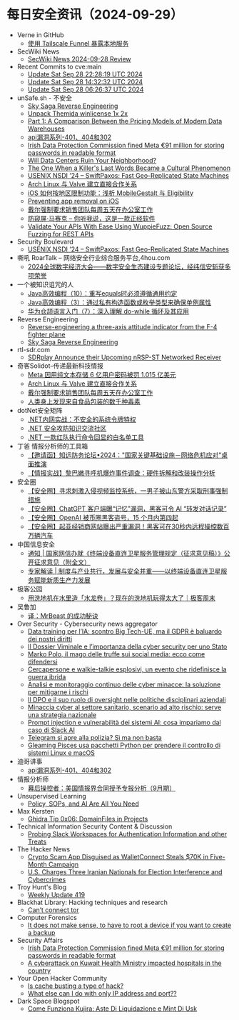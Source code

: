 # 每日安全资讯（2024-09-29）

- Verne in GitHub
  - [使用 Tailscale Funnel 暴露本地服务](https://blog.einverne.info/post/2024/09/tailscale-funnel.html)
- SecWiki News
  - [SecWiki News 2024-09-28 Review](http://www.sec-wiki.com/?2024-09-28)
- Recent Commits to cve:main
  - [Update Sat Sep 28 22:28:19 UTC 2024](https://github.com/trickest/cve/commit/962dc04aff9598d7ac7d5c11b2bf7ed2d1d2d0f1)
  - [Update Sat Sep 28 14:32:32 UTC 2024](https://github.com/trickest/cve/commit/509a1b5bf24d0fd26ac6c81c5da7563fb640828d)
  - [Update Sat Sep 28 06:26:37 UTC 2024](https://github.com/trickest/cve/commit/d0e6c79f555ea1c7196fcfe3b56551d49a95a296)
- unSafe.sh - 不安全
  - [Sky Saga Reverse Engineering](https://buaq.net/go-264634.html)
  - [Unpack Themida winlicense 1x 2x](https://buaq.net/go-264635.html)
  - [Part 1: A Comparison Between the Pricing Models of Modern Data Warehouses](https://buaq.net/go-264638.html)
  - [api漏洞系列-401、404和302](https://buaq.net/go-264647.html)
  - [Irish Data Protection Commission fined Meta €91 million for storing passwords in readable format](https://buaq.net/go-264637.html)
  - [Will Data Centers Ruin Your Neighborhood?](https://buaq.net/go-264640.html)
  - [The One When a Killer's Last Words Became a Cultural Phenomenon](https://buaq.net/go-264639.html)
  - [USENIX NSDI ’24 – SwiftPaxos: Fast Geo-Replicated State Machines](https://buaq.net/go-264649.html)
  - [Arch Linux 与 Valve 建立直接合作关系](https://buaq.net/go-264614.html)
  - [iOS 如何按地区限制功能：浅析 MobileGestalt 与 Eligibility](https://buaq.net/go-264621.html)
  - [Preventing app removal on iOS](https://buaq.net/go-264622.html)
  - [戴尔强制要求销售团队每周五天在办公室工作](https://buaq.net/go-264615.html)
  - [防窥屏·马赛克 – 你听我说，这是一款正经软件](https://buaq.net/go-264613.html)
  - [Validate Your APIs With Ease Using WuppieFuzz: Open Source Fuzzing for REST APIs](https://buaq.net/go-264641.html)
- Security Boulevard
  - [USENIX NSDI ’24 – SwiftPaxos: Fast Geo-Replicated State Machines](https://securityboulevard.com/2024/09/usenix-nsdi-24-swiftpaxos-fast-geo-replicated-state-machines/)
- 嘶吼 RoarTalk – 网络安全行业综合服务平台,4hou.com
  - [2024全球数字经济大会——数字安全生态建设专题论坛，经纬信安斩获多项荣誉](https://www.4hou.com/posts/ZgWv)
- 一个被知识诅咒的人
  - [Java高效编程（10）：重写equals时必须遵循通用约定](https://blog.csdn.net/nokiaguy/article/details/142620809)
  - [Java高效编程（3）：通过私有构造函数或枚举类型来确保单例属性](https://blog.csdn.net/nokiaguy/article/details/142619385)
  - [华为仓颉语言入门（7）：深入理解 do-while 循环及其应用](https://blog.csdn.net/nokiaguy/article/details/142619199)
- Reverse Engineering
  - [Reverse-engineering a three-axis attitude indicator from the F-4 fighter plane](https://www.reddit.com/r/ReverseEngineering/comments/1frocuw/reverseengineering_a_threeaxis_attitude_indicator/)
  - [Sky Saga Reverse Engineering](https://www.reddit.com/r/ReverseEngineering/comments/1frh9b1/sky_saga_reverse_engineering/)
- rtl-sdr.com
  - [SDRplay Announce their Upcoming nRSP-ST Networked Receiver](https://www.rtl-sdr.com/sdrplay-announce-their-upcoming-nrsp-st-networked-receiver/)
- 奇客Solidot–传递最新科技情报
  - [Meta 因用纯文本存储 6 亿用户密码被罚 1.015 亿美元](https://www.solidot.org/story?sid=79372)
  - [Arch Linux 与 Valve 建立直接合作关系](https://www.solidot.org/story?sid=79371)
  - [戴尔强制要求销售团队每周五天在办公室工作](https://www.solidot.org/story?sid=79370)
  - [人类身上发现来自食品包装的数千种毒素](https://www.solidot.org/story?sid=79369)
- dotNet安全矩阵
  - [.NET内网实战：不安全的系统令牌特权](https://mp.weixin.qq.com/s?__biz=MzUyOTc3NTQ5MA==&mid=2247495620&idx=1&sn=aa00a0d1f8bb2269ff7b606039484958&chksm=fa594129cd2ec83fb548863ffb6af450870aef4544f872a71e2b3eaa00a0cee89ab9df33b53e&scene=58&subscene=0#rd)
  - [.NET 安全攻防知识交流社区](https://mp.weixin.qq.com/s?__biz=MzUyOTc3NTQ5MA==&mid=2247495620&idx=2&sn=6af94d1b1bf35f5f142ac83d780b5992&chksm=fa594129cd2ec83f7dbb5efd17f9f95d342f0823445bd1ab1c29a7e40706c31ab7bf0aafc187&scene=58&subscene=0#rd)
  - [.NET 一款红队执行命令回显的白名单工具](https://mp.weixin.qq.com/s?__biz=MzUyOTc3NTQ5MA==&mid=2247495620&idx=3&sn=1ea46adb7abd382554474dafcf470f3d&chksm=fa594129cd2ec83fca88b92b2ccbf468aef7556f92a5cc67bf8e28cb79ca23141d2065d9ceb8&scene=58&subscene=0#rd)
- 丁爸 情报分析师的工具箱
  - [【邀请函】知远防务论坛•2024："国家关键基础设施－网络危机应对"桌面推演](https://mp.weixin.qq.com/s?__biz=MzI2MTE0NTE3Mw==&mid=2651146383&idx=1&sn=a3908a55f95f72e6a463ab0f420fdade&chksm=f1af3fb5c6d8b6a304173c4b04495b348cc5a8541b4bbb10360ce7f5760b833a8cd82b2197a5&scene=58&subscene=0#rd)
  - [【情报实战】黎巴嫩寻呼机爆炸事件调查：硬件拆解和改装操作分析](https://mp.weixin.qq.com/s?__biz=MzI2MTE0NTE3Mw==&mid=2651146383&idx=2&sn=908625771b7cf78d10dcebb9861ab289&chksm=f1af3fb5c6d8b6a364633ee0c9e2e8fea9ea675fc2f4977ac9bf44ac5f7b9d66f9cdd0bbe63a&scene=58&subscene=0#rd)
- 安全圈
  - [【安全圈】寻求刺激入侵视频监控系统，一男子被山东警方采取刑事强制措施](https://mp.weixin.qq.com/s?__biz=MzIzMzE4NDU1OQ==&mid=2652064747&idx=1&sn=fe44287b6e0a4beac09f4f9d56e77faa&chksm=f36e67abc419eebd03ce06fff8f7c2a2d73416f50362f9005715217c13d189148f527f310d92&scene=58&subscene=0#rd)
  - [【安全圈】ChatGPT 客户端曝“记忆”漏洞，黑客可令 AI “转发对话记录”](https://mp.weixin.qq.com/s?__biz=MzIzMzE4NDU1OQ==&mid=2652064747&idx=2&sn=794aa8ee4f38945f6c525525ffa0fcf1&chksm=f36e67abc419eebd4c6abf786ab80ae28d1d0f727283f05add4aa4ea22224aea23ccf3f15642&scene=58&subscene=0#rd)
  - [【安全圈】OpenAI 被币圈黑客盗号，15 个月内第四起](https://mp.weixin.qq.com/s?__biz=MzIzMzE4NDU1OQ==&mid=2652064747&idx=3&sn=e4142fa9f4eda9b5c369a8654b2163db&chksm=f36e67abc419eebdcffbd895bd53522f9f033139a8087730a91c1e0a9c932d756233aa0b7859&scene=58&subscene=0#rd)
  - [【安全圈】起亚经销商网站曝出严重漏洞！黑客可在30秒内远程操控数百万辆汽车](https://mp.weixin.qq.com/s?__biz=MzIzMzE4NDU1OQ==&mid=2652064747&idx=4&sn=0ad8e79bc37793bdec4e27ceccd86183&chksm=f36e67abc419eebd1f227c0320e2024d7e1443e23e6e656cc7b8c73ea12037871637df6270d4&scene=58&subscene=0#rd)
- 中国信息安全
  - [通知 | 国家网信办就《终端设备直连卫星服务管理规定（征求意见稿）》公开征求意见（附全文）](https://mp.weixin.qq.com/s?__biz=MzA5MzE5MDAzOA==&mid=2664226351&idx=1&sn=e6dfe57c2155d74329c4d0c4b09ea561&chksm=8b59dcd6bc2e55c0bb78724d5e2d92b06bdd0f237d4ec3ead2f91b899275856dbeabaec673b0&scene=58&subscene=0#rd)
  - [专家解读 | 制度与产业共行，发展与安全并重——以终端设备直连卫星服务赋能新质生产力发展](https://mp.weixin.qq.com/s?__biz=MzA5MzE5MDAzOA==&mid=2664226351&idx=2&sn=00352313aaf91ff692c89a866cfc24e3&chksm=8b59dcd6bc2e55c07d0eb28064e2a2b615c3589ee69519d9ac4264f5815dc6043da8f01e829a&scene=58&subscene=0#rd)
- 极客公园
  - [用洗地机在水里造「水龙卷」？现在的洗地机玩得太大了｜极客周末](https://mp.weixin.qq.com/s?__biz=MTMwNDMwODQ0MQ==&mid=2653055910&idx=1&sn=dabebfe7ac1e7a8408f0020edba59830&chksm=7e57161049209f06fa22c57c9cce15b9ff01d0fbff9d605f56c4bef29e0f237594450188f62f&scene=58&subscene=0#rd)
- 吴鲁加
  - [译：MrBeast 的成功秘诀](https://mp.weixin.qq.com/s?__biz=Mzg5NDY4ODM1MA==&mid=2247484868&idx=1&sn=2906077d29c11c9134344a6df262ff28&chksm=c01a88f5f76d01e3d740cee0aebf620374891f16fb73c831aa378a3e8764449c96f7a8fe225e&scene=58&subscene=0#rd)
- Over Security - Cybersecurity news aggregator
  - [Data training per l’IA: scontro Big Tech-UE, ma il GDPR è baluardo dei nostri diritti](https://www.cybersecurity360.it/news/data-training-per-lia-scontro-big-tech-ue-ma-il-gdpr-e-baluardo-dei-nostri-diritti/)
  - [Il Dossier Viminale e l’importanza della cyber security per uno Stato](https://www.cybersecurity360.it/news/dossier-viminale-security-stato/)
  - [Marko Polo, il mago delle truffe sui social media: ecco come difendersi](https://www.cybersecurity360.it/news/marko-polo-il-mago-delle-truffe-sui-social-media-ecco-come-difendersi/)
  - [Cercapersone e walkie-talkie esplosivi, un evento che ridefinisce la guerra ibrida](https://www.cybersecurity360.it/cybersecurity-nazionale/cercapersone-e-walkie-talkie-esplosivi-un-evento-che-ridefinisce-la-guerra-ibrida/)
  - [Analisi e monitoraggio continuo delle cyber minacce: la soluzione per mitigarne i rischi](https://www.cybersecurity360.it/soluzioni-aziendali/monitoraggio-continuo-delle-minacce-cyber/)
  - [Il DPO e il suo ruolo di oversight nelle politiche disciplinari aziendali](https://www.cybersecurity360.it/legal/privacy-dati-personali/il-dpo-e-il-suo-ruolo-di-oversight-nelle-politiche-disciplinari-aziendali/)
  - [Minaccia cyber al settore sanitario, scenario ad alto rischio: serve una strategia nazionale](https://www.cybersecurity360.it/nuove-minacce/minaccia-cyber-al-settore-sanitario-scenario-ad-alto-rischio-serve-una-strategia-nazionale/)
  - [Prompt injection e vulnerabilità dei sistemi AI: cosa impariamo dal caso di Slack AI](https://www.cybersecurity360.it/news/prompt-injection-e-vulnerabilita-dei-sistemi-ai-cosa-impariamo-dal-caso-di-slack-ai/)
  - [Telegram si apre alla polizia? Sì ma non basta](https://www.cybersecurity360.it/legal/privacy-dati-personali/telegram-si-apre-alle-autorita-di-polizia-si-ma-non-basta/)
  - [Gleaming Pisces usa pacchetti Python per prendere il controllo di sistemi Linux e macOS](https://www.cybersecurity360.it/news/gleaming-pisces-usa-pacchetti-python-per-prendere-il-controllo-di-sistemi-linux-e-macos/)
- 迪哥讲事
  - [api漏洞系列-401、404和302](https://mp.weixin.qq.com/s?__biz=MzIzMTIzNTM0MA==&mid=2247495975&idx=1&sn=db6b0aefc65adf02759bda48c194704a&chksm=e8a5fb44dfd272524f459cf590fed356305b2ccf497f563ac78e659b880aab93f3c688530cbb&scene=58&subscene=0#rd)
- 情报分析师
  - [幕后操控者：美国情报界合同授予专报分析（9月期）](https://mp.weixin.qq.com/s?__biz=MzA3Mjc1MTkwOA==&mid=2650555758&idx=1&sn=ddd5c646015b201375147081ae800b73&chksm=87116b25b066e2338adc4b0e1eb8fc10138d7ff31711fea766e324eaf41e7e9e059da69aceed&scene=58&subscene=0#rd)
- Unsupervised Learning
  - [Policy, SOPs, and AI Are All You Need](https://danielmiessler.com/p/policy-sops-and-ai-are-all-you-need)
- Max Kersten
  - [Ghidra Tip 0x06: DomainFiles in Projects](https://maxkersten.nl/2024/09/28/ghidra-tip-0x06-domainfiles-in-projects/)
- Technical Information Security Content & Discussion
  - [Probing Slack Workspaces for Authentication Information and other Treats](https://www.reddit.com/r/netsec/comments/1fr9qvi/probing_slack_workspaces_for_authentication/)
- The Hacker News
  - [Crypto Scam App Disguised as WalletConnect Steals $70K in Five-Month Campaign](https://thehackernews.com/2024/09/crypto-scam-app-disguised-as.html)
  - [U.S. Charges Three Iranian Nationals for Election Interference and Cybercrimes](https://thehackernews.com/2024/09/us-charges-three-iranian-nationals-for.html)
- Troy Hunt's Blog
  - [Weekly Update 419](https://www.troyhunt.com/weekly-update-419/)
- Blackhat Library: Hacking techniques and research
  - [Can’t connect tor](https://www.reddit.com/r/blackhat/comments/1fr6jsq/cant_connect_tor/)
- Computer Forensics
  - [It does not make sense, to have to root a device if you want to create a backup](https://www.reddit.com/r/computerforensics/comments/1frkkvo/it_does_not_make_sense_to_have_to_root_a_device/)
- Security Affairs
  - [Irish Data Protection Commission fined Meta €91 million for storing passwords in readable format](https://securityaffairs.com/169045/social-networks/irish-data-protection-commission-fined-meta-euro-91-million.html)
  - [A cyberattack on Kuwait Health Ministry impacted hospitals in the country](https://securityaffairs.com/169031/security/cyberattack-on-kuwait-health-ministry-impacted-hospitals.html)
- Your Open Hacker Community
  - [Is cache busting a type of hack?](https://www.reddit.com/r/HowToHack/comments/1fr7c96/is_cache_busting_a_type_of_hack/)
  - [What else can I do with only IP address and port??](https://www.reddit.com/r/HowToHack/comments/1fr31lg/what_else_can_i_do_with_only_ip_address_and_port/)
- Dark Space Blogspot
  - [Come Funziona Kujira: Aste Di Liquidazione e Mint Di Usk](http://darkwhite666.blogspot.com/2024/09/come-funziona-kujira-aste-di.html)
